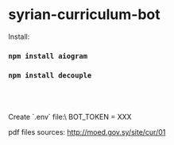 # syrian-curriculum-bot

Install:
### `npm install aiogram`
### `npm install decouple`
<br/>
<br/>
<br/>
Create `.env` file:\
BOT_TOKEN = XXX

pdf files sources: http://moed.gov.sy/site/cur/01
